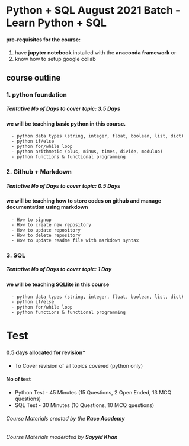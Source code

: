 # Python + SQL August 2021 Batch - Learn Python + SQL
#### pre-requisites for the course:
1. have **jupyter notebook** installed with the **anaconda framework** or
2. know how to setup google collab

## course outline

### 1. python foundation
##### Tentative No of Days to cover topic: 3.5 Days
#### we will be teaching basic python in this course.
      - python data types (string, integer, float, boolean, list, dict)
      - python if/else
      - python for/while loop
      - python arithmetic (plus, minus, times, divide, moduluo)
      - python functions & functional programming
      
### 2. Github + Markdown
##### Tentative No of Days to cover topic: 0.5 Days
#### we will be teaching how to store codes on github and manage documentation using markdown
      - How to signup
      - How to create new repository
      - How to update repository
      - How to delete repository
      - How to update readme file with markdown syntax
      
### 3. SQL
##### Tentative No of Days to cover topic: 1 Day
#### we will be teaching SQLlite in this course
      - python data types (string, integer, float, boolean, list, dict)
      - python if/else
      - python for/while loop
      - python functions & functional programming
      
# Test
#### 0.5 days allocated for revision*
- To Cover revision of all topics covered (python only)

#### No of test
- Python Test - 45 Minutes (15 Questions, 2 Open Ended, 13 MCQ questions)
- SQL Test - 30 Minutes (10 Questions, 10 MCQ questions)
      
###### Course Materials created by the **Race Academy**
###### Course Materials moderated by **Sayyid Khan**
